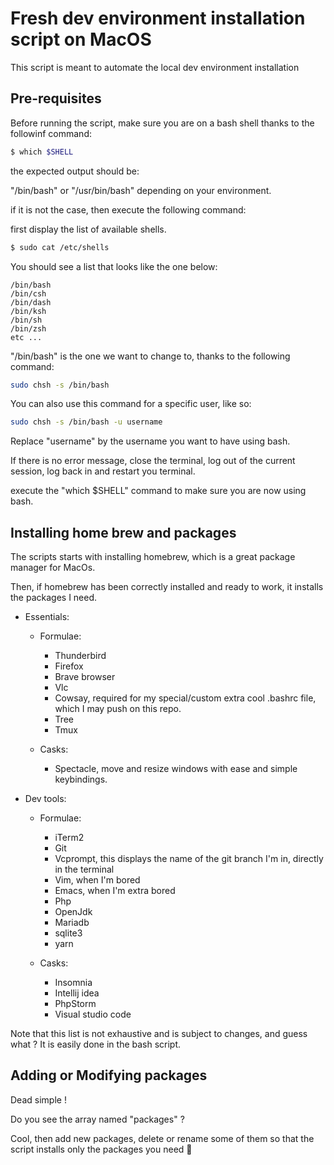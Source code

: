 # Fresh dev environment installation script on MacOS

This script is meant to automate the local dev environment installation

## Pre-requisites

Before running the script, make sure you are on a bash shell thanks to the followinf command:

```bash
$ which $SHELL
```
the expected output should be:

"/bin/bash" or "/usr/bin/bash" depending on your environment.

if it is not the case, then execute the following command:

first display the list of available shells.

```bash
$ sudo cat /etc/shells
```

You should see a list that looks like the one below:

```text
/bin/bash
/bin/csh
/bin/dash
/bin/ksh
/bin/sh
/bin/zsh
etc ...
```

"/bin/bash" is the one we want to change to, thanks to the following command:

```bash
sudo chsh -s /bin/bash
```

You can also use this command for a specific user, like so:

```bash
sudo chsh -s /bin/bash -u username
```

Replace "username" by the username you want to have using bash.

If there is no error message, close the terminal, log out of the current session, log back in and restart you terminal.

execute the "which $SHELL" command to make sure you are now using bash.

## Installing home brew and packages

The scripts starts with installing homebrew, which is a great package manager for MacOs.

Then, if homebrew has been correctly installed and ready to work, it installs the packages I need.

- Essentials:

  - Formulae:

    - Thunderbird
    - Firefox
    - Brave browser
    - Vlc
    - Cowsay, required for my special/custom extra cool .bashrc file, which I may push on this repo.
    - Tree
    - Tmux

  - Casks:
  
    - Spectacle, move and resize windows with ease and simple keybindings.

- Dev tools:

  - Formulae:

    - iTerm2
    - Git
    - Vcprompt, this displays the name of the git branch I'm in, directly in the terminal
    - Vim, when I'm bored
    - Emacs, when I'm extra bored
    - Php
    - OpenJdk
    - Mariadb
    - sqlite3
    - yarn

  - Casks:

    - Insomnia
    - Intellij idea
    - PhpStorm
    - Visual studio code

Note that this list is not exhaustive and is subject to changes, and guess what ? It is easily done in the bash script.

## Adding or Modifying packages

Dead simple !

Do you see the array named "packages" ?

Cool, then add new packages, delete or rename some of them so that the script installs only the packages you need 🫵


